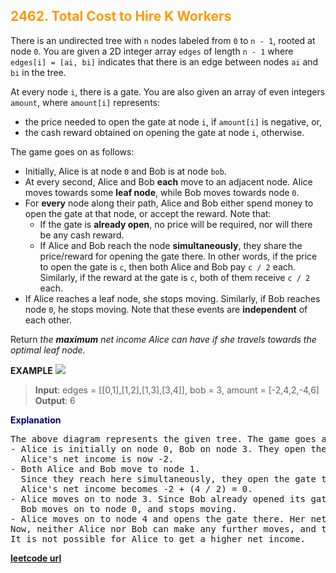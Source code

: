<h2 style="color:#F90;">2462. Total Cost to Hire K Workers</h2>

There is an undirected tree with `n` nodes labeled from `0` to `n - 1`, rooted at node `0`. You are given a 2D integer array `edges` of length `n - 1` where `edges[i] = [ai, bi]` indicates that there is an edge between nodes `ai` and `bi` in the tree.

At every node `i`, there is a gate. You are also given an array of even integers `amount`, where `amount[i]` represents:

-   the price needed to open the gate at node `i`, if `amount[i]` is negative, or,
-   the cash reward obtained on opening the gate at node `i`, otherwise.

The game goes on as follows:

-   Initially, Alice is at node `0` and Bob is at node `bob`.
-   At every second, Alice and Bob **each** move to an adjacent node. Alice moves towards some **leaf node**, while Bob moves towards node `0`.
-   For **every** node along their path, Alice and Bob either spend money to open the gate at that node, or accept the reward. Note that:
    -   If the gate is **already open**, no price will be required, nor will there be any cash reward.
    -   If Alice and Bob reach the node **simultaneously**, they share the price/reward for opening the gate there. In other words, if the price to open the gate is `c`, then both Alice and Bob pay `c / 2` each. Similarly, if the reward at the gate is `c`, both of them receive `c / 2` each.
-   If Alice reaches a leaf node, she stops moving. Similarly, if Bob reaches node `0`, he stops moving. Note that these events are **independent** of each other.

Return _the **maximum** net income Alice can have if she travels towards the optimal leaf node._

**EXAMPLE**
![](https://assets.leetcode.com/uploads/2022/10/29/eg1.png)
>**Input**: edges = \[[0,1],[1,2],[1,3],[3,4]], bob = 3, amount = [-2,4,2,-4,6]
**Output**: 6

<p style="color:#007;">
<b>Explanation</b><br>
<pre>
The above diagram represents the given tree. The game goes as follows:
- Alice is initially on node 0, Bob on node 3. They open the gates of their respective nodes.
  Alice's net income is now -2.
- Both Alice and Bob move to node 1. 
  Since they reach here simultaneously, they open the gate together and share the reward.
  Alice's net income becomes -2 + (4 / 2) = 0.
- Alice moves on to node 3. Since Bob already opened its gate, Alice's income remains unchanged.
  Bob moves on to node 0, and stops moving.
- Alice moves on to node 4 and opens the gate there. Her net income becomes 0 + 6 = 6.
Now, neither Alice nor Bob can make any further moves, and the game ends.
It is not possible for Alice to get a higher net income.
</pre>
</p>

**[leetcode url](https://leetcode.com/problems/most-profitable-path-in-a-tree/description)**